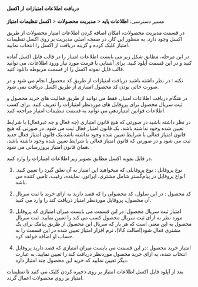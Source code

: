 #### دریافت اطلاعات امتیازات از اکسل


مسیر دسترسی: **اطلاعات پایه** <  **مدیریت محصولات** <  **اکسل تنظیمات امتیاز**


در قسمت مدیریت محصولات، امکان اضافه کردن اطلاعات امتیاز محصولات از طریق اکسل وجود دارد. به منظور این کار، در صفحه اصلی مدیریت بر روی اکسل تنظیمات امتیاز کلیک کرده و گزینه دریافت از اکسل را انتخاب نمایید.

در این مرحله، مطابق شکل زیر می بایست اطلاعات امتیاز را در قالب فایل اکسل آماده کنید و در این قسمت آپلود کنید. برای آشنایی با فرمت مورد نیاز ورود اطلاعات، می توانید قالب فایل نمونه اکسل  را از قسمت مربوطه دانلود کنید.


نکته : در نظر داشته باشید دریافت امتیازات از طریق کد محصول انجام می شود و در صورت خالی بودن کد محصول امتیازی از طریق اکسل دریافت نمی شود.


در هنگام دریافت اطلاعات امتیاز، فقط می توانید از طریق فعالیت های خرید محصول و ثبت سریال محصول برای پروفایل های موردنظر امتیازات را تعریف کنید. برای کسب اطلاعات قوانین امتیازدهی می توانید به قسمت تنظیمات امتیاز مراجعه کنید.

در نظر داشته باشید در صورتی که هیچ قانون امتیازی (چه فعال و چه غیرفعال) با شرایط تعیین شده وجود نداشته باشد، یک قانون امتیاز فعال ثبت می شود. در صورتی که هیچ قانون امتیاز فعالی با شرایط تعیین شده وجود نداشته باشد،یک قانون امتیاز فعال جدید ثبت می شود و در صورتی که قانون امتیاز فعالی با شرایط تعیین شده وجود داشته باشد، همان قانون امتیاز بروزرسانی می شود.

در فایل نمونه اکسل مطابق تصویر زیر اطلاعات امتیازات را وارد کنید.

1.	نوع پروفایل : نوع پروفایلی که میخواهید این امتیاز به آن تعلق گیرد را تعیین کنید. انواع پروفایل در پیام‌گستر شامل مشتری، اپراتور، نماینده، رقیب، تامین کننده می باشد.

2.	کد محصول : در این سلول، کد محصولی را که قصد دارید به ازای خرید یا ثبت سریال آن محصول، پروفایل مورد‌نظر امتیاز دریافت کند را وارد می کنید.

3.	امتیاز ثبت سریال محصول: در این قسمت می بایست میزان امتیازی که پروفایل مورد نظر به ازای ثبت سریال محصول کسب می کند را تعیین نمایید. ثبت سریال محصول به این معنی است که هر بار که سریال این محصول از طریق پیامک برای یک مشتری فعال شود(اصالت کالا)، نرم افزار امتیاز تعیین شده در این قسمت را به حساب او اضافه خواهد کرد.

4.	امتیاز خرید محصول :در این قسمت می بایست میزان امتیازی که قصد دارید پروفایل انتخاب شده، به ازای خرید محصول موردنظر دریافت کند را تعیین نمایید. به عبارت دیگر تعیین نمایید که خرید این محصول چند امتیاز دارد.

بعد از آپلود فایل اکسل اطلاعات امتیاز بر روی ذخیره کردن کلیک می کنید تا تنظیمات امتیاز بر روی محصولات اعمال گردد.
